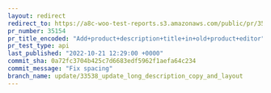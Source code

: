 ```yaml
---
layout: redirect
redirect_to: https://a8c-woo-test-reports.s3.amazonaws.com/public/pr/35154/api/index.html
pr_number: 35154
pr_title_encoded: "Add+product+description+title+in+old+product+editor"
pr_test_type: api
last_published: "2022-10-21 12:29:00 +0000"
commit_sha: 0a72fc3704b425c7d6683edf5962f1aefa64c234
commit_message: "Fix spacing"
branch_name: update/33538_update_long_description_copy_and_layout
---
```

